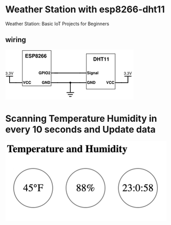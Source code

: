 # Weather Station with esp8266-dht11
Weather Station: Basic IoT Projects for Beginners 

## wiring

![Wiring](https://github.com/ObjectMatrix/weather-station-esp8266-dht11/blob/main/esp8266-dht11-connection.png)


# Scanning Temperature Humidity in every 10 seconds and Update data

![www view](https://github.com/ObjectMatrix/weather-station-esp8266-dht11/blob/main/www.png)
